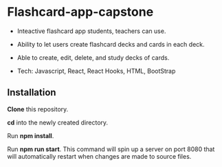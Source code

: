 # Flashcard-app-capstone

- Inteactive flashcard app students, teachers can use. 

- Ability to let users create flashcard decks and cards in each deck.

- Able to create, edit, delete, and study decks of cards.

- Tech: Javascript, React, React Hooks, HTML, BootStrap


## Installation
<p> <strong>Clone</strong> this repository.</p>
<p> <strong>cd</strong> into the newly created directory.</p>
<p>Run <strong>npm install</strong>.</p>
<p>Run <strong>npm run start</strong>. This command will spin up a server on port 8080 that will automatically restart when changes are made to source files.<p>
